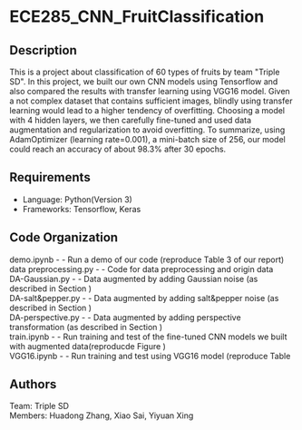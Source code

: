 # ECE285_CNN_FruitClassification
## Description
This is a project about classification of 60 types of fruits by team "Triple SD". In this project, we built our own CNN models using Tensorflow and also compared the results with transfer learning using VGG16 model. Given a not complex dataset that contains sufficient images, blindly using transfer learning would lead to a higher tendency of overfitting. Choosing a model with 4 hidden layers, we then carefully fine-tuned and used data augmentation and regularization to avoid overfitting. To summarize, using AdamOptimizer (learning rate=0.001), a mini-batch size of 256, our model could reach an accuracy of about 98.3\% after 30 epochs.
## Requirements
* Language: Python(Version 3)
* Frameworks: Tensorflow, Keras
## Code Organization
demo.ipynb  - - Run a demo of our code (reproduce Table 3 of our report) <br />
data preprocessing.py  - - Code for data preprocessing and origin data <br />
DA-Gaussian.py  - - Data augmented by adding Gaussian noise (as described in Section ) <br /> 
DA-salt&pepper.py  - - Data augmented by adding salt&pepper noise (as described in Section ) <br />
DA-perspective.py  - - Data augmented by adding perspective transformation (as described in Section ) <br />
train.ipynb  - - Run training and test of the fine-tuned CNN models we built with augmented data(reproducde Figure ) <br />
VGG16.ipynb  - - Run training and test using VGG16 model (reproduce Table  <br />
## Authors
Team: Triple SD <br />
Members: Huadong Zhang, Xiao Sai, Yiyuan Xing
